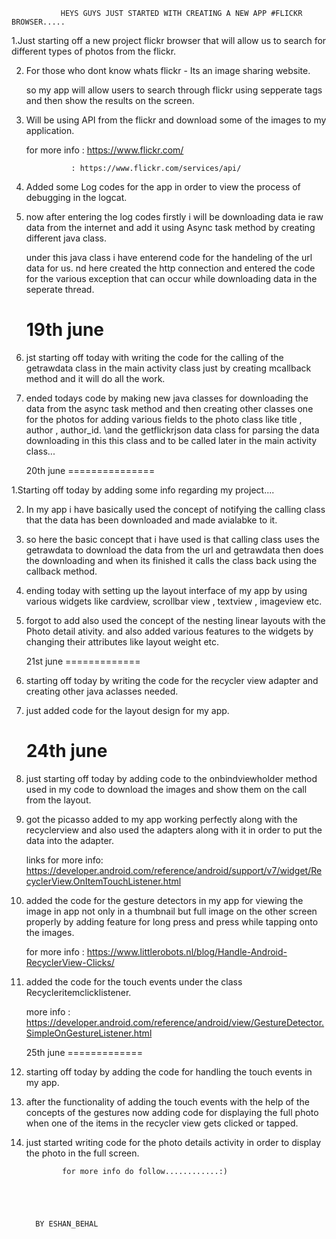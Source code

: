 

               HEYS GUYS JUST STARTED WITH CREATING A NEW APP #FLICKR BROWSER.....

1.Just starting off a new project flickr browser that will allow us to search for 
  different types of photos from the flickr.

2. For those who dont know whats flickr - Its an image sharing website.

   so my app will allow users to search through flickr using sepperate tags and then
   show the results on the screen.

3. Will be using API from the flickr and download some of the images to my application.

   for more info : https://www.flickr.com/
                   
                 : https://www.flickr.com/services/api/

4. Added some Log codes for the app in order to view the process of debugging in the logcat.

5. now after entering the log codes firstly i will be downloading data ie raw data from the 
   internet and add it using Async task method by creating different java class.

   under this java class i have enterend code for the handeling of the url data for us.
   nd here created the http connection and entered the code for the various exception that
   can occur while downloading data in the seperate thread.



      19th june
   ==============

1. jst starting off today with writing the code for the calling of the getrawdata class
   in the main activity class just by creating mcallback method and it will do all the work.

2. ended todays code by making new java classes for downloading the data from the async task
   method and then creating other classes one for the photos for adding various fields to the
   photo class like title , author , author_id.
   \and the getflickrjson data class for parsing the data downloading in this this class and 
    to be called later in the main activity class...




     20th june
  ===============

1.Starting off today by adding some info regarding my project....

2. In my app i have basically used the concept of notifying the calling class that the data has been
   downloaded and made avialabke to it.

3. so here the basic concept that i have used is that calling class uses the getrawdata to download the 
   data from the url and getrawdata then does the downloading and when its finished it calls the class
   back using the callback method.

4. ending today with setting up the layout interface of my app by using various widgets like cardview,
   scrollbar view , textview , imageview etc.

5. forgot to add also used the concept of the nesting linear layouts with the Photo detail ativity.
   and also added various features to the widgets by changing their attributes like layout weight etc.



    21st june
  =============

1. starting off today by writing the code for the recycler view adapter and creating other java aclasses
   needed.

2. just added code for the layout design for my app.



     24th june
   =============

1. just starting off today by adding code to the onbindviewholder method used in my code to download the 
   images and show them on the call from the layout.

2. got the picasso added to my app working perfectly along with the recyclerview and also used the adapters
   along with it in order to put the data into the adapter.


   links for more info: https://developer.android.com/reference/android/support/v7/widget/RecyclerView.OnItemTouchListener.html

3. added the code for the gesture detectors in my app for viewing the image in app not only in a thumbnail but 
   full image on the other screen properly by adding feature for long press and press while tapping onto the images.

   for more info : https://www.littlerobots.nl/blog/Handle-Android-RecyclerView-Clicks/

4. added the code for the touch events under the class Recycleritemclicklistener.

   more info : https://developer.android.com/reference/android/view/GestureDetector.SimpleOnGestureListener.html


    25th june
  =============

1. starting off today by adding the code for handling the touch events in my app.

2. after the functionality of adding the touch events with the help of the concepts of the gestures now
   adding code for displaying the full photo when one of the items in the recycler view gets clicked or 
   tapped.

3. just started writing code for the photo details activity in order to display the photo in the full screen.






















               for more info do follow............:)





         BY ESHAN_BEHAL





